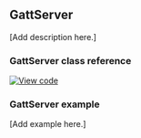 ## GattServer

[Add description here.]

### GattServer class reference

[![View code](https://www.mbed.com/embed/?type=library)](http://os-doc-builder.test.mbed.com/docs/v5.7/mbed-os-api-doxy/class_gatt_server.html)

### GattServer example

[Add example here.]
